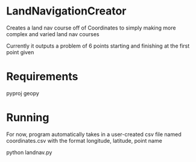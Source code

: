 # LandNavigationCreator
Creates a land nav course off of Coordinates to simply making more complex and varied land nav courses

Currently it outputs a problem of 6 points starting and finishing at the first point given

# Requirements
pyproj
geopy

# Running
For now, program automatically takes in a user-created
csv file named coordinates.csv with the format
longitude, latitude, point name

python landnav.py

